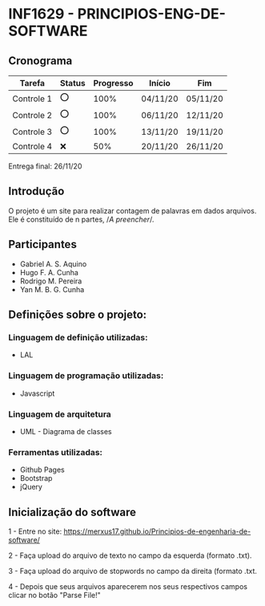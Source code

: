 # INF1629 - PRINCIPIOS-ENG-DE-SOFTWARE

## Cronograma
Tarefa | Status | Progresso | Início | Fim
------ | ------ | --------- | ------ | ----
Controle 1 | :o: | 100% | 04/11/20 | 05/11/20
Controle 2 | :o: | 100% | 06/11/20 | 12/11/20
Controle 3 | :o: | 100% | 13/11/20 | 19/11/20
Controle 4 | :x: | 50% | 20/11/20 | 26/11/20

Entrega final: 26/11/20


## Introdução
O projeto é um site para realizar contagem de palavras em dados arquivos. 
Ele é constituído de n partes, /*A preencher*/.

## Participantes
* Gabriel A. S. Aquino
* Hugo F. A. Cunha
* Rodrigo M. Pereira 
* Yan M. B. G. Cunha 

## Definições sobre o projeto:
### Linguagem de definição utilizadas:
 * LAL
### Linguagem de programação utilizadas:
 * Javascript
### Linguagem de arquitetura
 * UML - Diagrama de classes
### Ferramentas utilizadas:
 * Github Pages
 * Bootstrap
 * jQuery


## Inicialização do software
 1 - Entre no site: https://merxus17.github.io/Principios-de-engenharia-de-software/
 
 2 - Faça upload do arquivo de texto no campo da esquerda (formato .txt).
  
 3 - Faça upload do arquivo de stopwords no campo da direita (formato .txt.
  
 4 - Depois que seus arquivos aparecerem nos seus respectivos campos clicar no botão "Parse File!"
